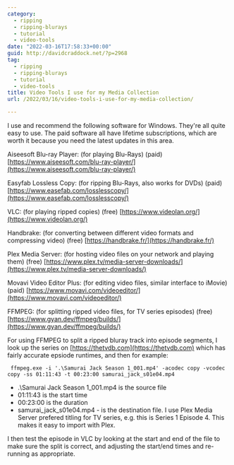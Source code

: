 ```yaml
---
category:
  - ripping
  - ripping-blurays
  - tutorial
  - video-tools
date: "2022-03-16T17:58:33+00:00"
guid: http://davidcraddock.net/?p=2968
tag:
  - ripping
  - ripping-blurays
  - tutorial
  - video-tools
title: Video Tools I use for my Media Collection
url: /2022/03/16/video-tools-i-use-for-my-media-collection/

---
```

I use and recommend the following software for Windows. They're all quite easy to use. The paid software all have lifetime subscriptions, which are worth it because you need the latest updates in this area.

Aiseesoft Blu-ray Player: (for playing Blu-Rays) (paid)
[https://www.aiseesoft.com/blu-ray-player/](https://www.aiseesoft.com/blu-ray-player/)

Easyfab Lossless Copy: (for ripping Blu-Rays, also works for DVDs) (paid)
[https://www.easefab.com/losslesscopy/](https://www.easefab.com/losslesscopy/)

VLC: (for playing ripped copies) (free)
[https://www.videolan.org/](https://www.videolan.org/)

Handbrake: (for converting between different video formats and compressing video) (free)
[https://handbrake.fr/](https://handbrake.fr/)

Plex Media Server: (for hosting video files on your network and playing them) (free)
[https://www.plex.tv/media-server-downloads/](https://www.plex.tv/media-server-downloads/)

Movavi Video Editor Plus: (for editing video files, similar interface to iMovie) (paid)
[https://www.movavi.com/videoeditor/](https://www.movavi.com/videoeditor/)

FFMPEG: (for splitting ripped video files, for TV series episodes) (free)
[https://www.gyan.dev/ffmpeg/builds/](https://www.gyan.dev/ffmpeg/builds/)

For using FFMPEG to split a ripped bluray track into episode segments, I look up the series on [https://thetvdb.com](https://thetvdb.com) which has fairly accurate epsiode runtimes, and then for example:

```
 ffmpeg.exe -i '.\Samurai Jack Season 1_001.mp4' -acodec copy -vcodec copy -ss 01:11:43 -t 00:23:00 samurai_jack_s01e04.mp4

```

- .\\Samurai Jack Season 1\_001.mp4 is the source file
- 01:11:43 is the start time
- 00:23:00 is the duration
- samurai\_jack\_s01e04.mp4 - is the destination file. I use Plex Media Server prefered titling for TV series, e.g. this is Series 1 Episode 4. This makes it easy to import with Plex.

I then test the episode in VLC by looking at the start and end of the file to make sure the split is correct, and adjusting the start/end times and re-running as appropriate.
